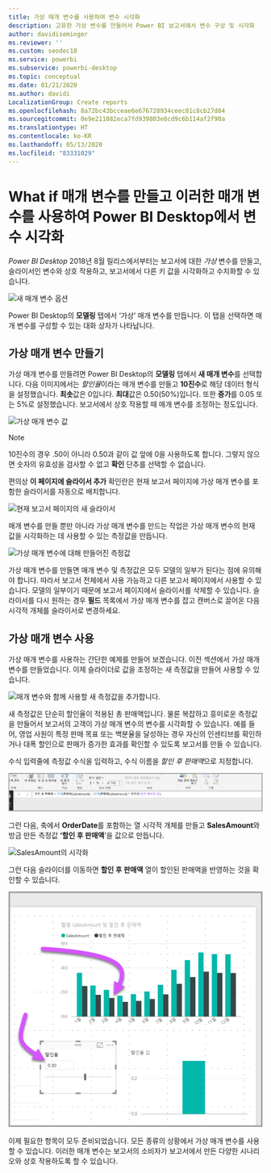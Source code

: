 ```yaml
---
title: 가상 매개 변수를 사용하여 변수 시각화
description: 고유한 가상 변수를 만들어서 Power BI 보고서에서 변수 구상 및 시각화
author: davidiseminger
ms.reviewer: ''
ms.custom: seodec18
ms.service: powerbi
ms.subservice: powerbi-desktop
ms.topic: conceptual
ms.date: 01/21/2020
ms.author: davidi
LocalizationGroup: Create reports
ms.openlocfilehash: 8a72bc43bcceae6e676728934ceec81c8cb27d04
ms.sourcegitcommit: 0e9e211082eca7fd939803e0cd9c6b114af2f90a
ms.translationtype: HT
ms.contentlocale: ko-KR
ms.lasthandoff: 05/13/2020
ms.locfileid: "83331029"
---
```

# <a name="create-and-use-what-if-parameters-to-visualize-variables-in-power-bi-desktop"></a>What if 매개 변수를 만들고 이러한 매개 변수를 사용하여 Power BI Desktop에서 변수 시각화

*Power BI Desktop* 2018년 8월 릴리스에서부터는 보고서에 대한 *가상* 변수를 만들고, 슬라이서인 변수와 상호 작용하고, 보고서에서 다른 키 값을 시각화하고 수치화할 수 있습니다.

![새 매개 변수 옵션](media/desktop-what-if/what-if_01.png)

Power BI Desktop의 **모델링** 탭에서 ‘가상’ 매개 변수를 만듭니다.  이 탭을 선택하면 매개 변수를 구성할 수 있는 대화 상자가 나타납니다.

## <a name="creating-a-what-if-parameter"></a>가상 매개 변수 만들기

가상 매개 변수를 만들려면 Power BI Desktop의 **모델링** 탭에서 **새 매개 변수**를 선택합니다. 다음 이미지에서는 *할인율*이라는 매개 변수를 만들고 **10진수**로 해당 데이터 형식을 설정했습니다. **최솟**값은 0입니다. **최대**값은 0.50(50%)입니다. 또한 **증가**를 0.05 또는 5%로 설정했습니다. 보고서에서 상호 작용할 때 매개 변수를 조정하는 정도입니다.

![가상 매개 변수 값](media/desktop-what-if/what-if_02.png)

> [!NOTE]
> 10진수의 경우 .50이 아니라 0.50과 같이 값 앞에 0을 사용하도록 합니다. 그렇지 않으면 숫자의 유효성을 검사할 수 없고 **확인** 단추를 선택할 수 없습니다.
> 
> 

편의상 **이 페이지에 슬라이서 추가** 확인란은 현재 보고서 페이지에 가상 매개 변수를 포함한 슬라이서를 자동으로 배치합니다.

![현재 보고서 페이지의 새 슬라이서](media/desktop-what-if/what-if_03.png)

매개 변수를 만들 뿐만 아니라 가상 매개 변수를 만드는 작업은 가상 매개 변수의 현재 값을 시각화하는 데 사용할 수 있는 측정값을 만듭니다.

![가상 매개 변수에 대해 만들어진 측정값](media/desktop-what-if/what-if_04.png)

가상 매개 변수를 만들면 매개 변수 및 측정값은 모두 모델의 일부가 된다는 점에 유의해야 합니다. 따라서 보고서 전체에서 사용 가능하고 다른 보고서 페이지에서 사용할 수 있습니다. 모델의 일부이기 때문에 보고서 페이지에서 슬라이서를 삭제할 수 있습니다. 슬라이서를 다시 원하는 경우 **필드** 목록에서 가상 매개 변수를 잡고 캔버스로 끌어온 다음 시각적 개체를 슬라이서로 변경하세요.

## <a name="using-a-what-if-parameter"></a>가상 매개 변수 사용

가상 매개 변수를 사용하는 간단한 예제를 만들어 보겠습니다. 이전 섹션에서 가상 매개 변수를 만들었습니다. 이제 슬라이더로 값을 조정하는 새 측정값을 만들어 사용할 수 있습니다.

![매개 변수와 함께 사용할 새 측정값을 추가합니다.](media/desktop-what-if/what-if_05.png)

새 측정값은 단순히 할인율이 적용된 총 판매액입니다. 물론 복잡하고 흥미로운 측정값을 만들어서 보고서의 고객이 가상 매개 변수의 변수를 시각화할 수 있습니다. 예를 들어, 영업 사원이 특정 판매 목표 또는 백분율을 달성하는 경우 자신의 인센티브를 확인하거나 대폭 할인으로 판매가 증가한 효과를 확인할 수 있도록 보고서를 만들 수 있습니다.

수식 입력줄에 측정값 수식을 입력하고, 수식 이름을 *할인 후 판매액*으로 지정합니다.

![할인 이후 판매액 정의](media/desktop-what-if/what-if_06.png)

그런 다음, 축에서 **OrderDate**를 포함하는 열 시각적 개체를 만들고 **SalesAmount**와 방금 만든 측정값 **‘할인 후 판매액**’을 값으로 만듭니다.

![SalesAmount의 시각화](media/desktop-what-if/what-if_07.png)

그런 다음 슬라이더를 이동하면 **할인 후 판매액** 열이 할인된 판매액을 반영하는 것을 확인할 수 있습니다.

![슬라이더가 시각화와 직접 상호작용](media/desktop-what-if/what-if_08.png)

이제 필요한 항목이 모두 준비되었습니다. 모든 종류의 상황에서 가상 매개 변수를 사용할 수 있습니다. 이러한 매개 변수는 보고서의 소비자가 보고서에서 만든 다양한 시나리오와 상호 작용하도록 할 수 있습니다.
